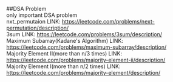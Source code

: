 ##DSA Problem <br/>
only important DSA problem<br/>
nxt_permutaion LINK: https://leetcode.com/problems/next-permutation/description/
<br/>
3sum LINK: https://leetcode.com/problems/3sum/description/
<br/>
Maximum Subarray(Kadane's Algorithm) LINK: https://leetcode.com/problems/maximum-subarray/description/
<br/>
Majority Element II(more than n/3 times) LINK: https://leetcode.com/problems/majority-element-ii/description/
<br/>
Majority Element I(more than n/2 times) LINK: https://leetcode.com/problems/majority-element/description/
<br/>
